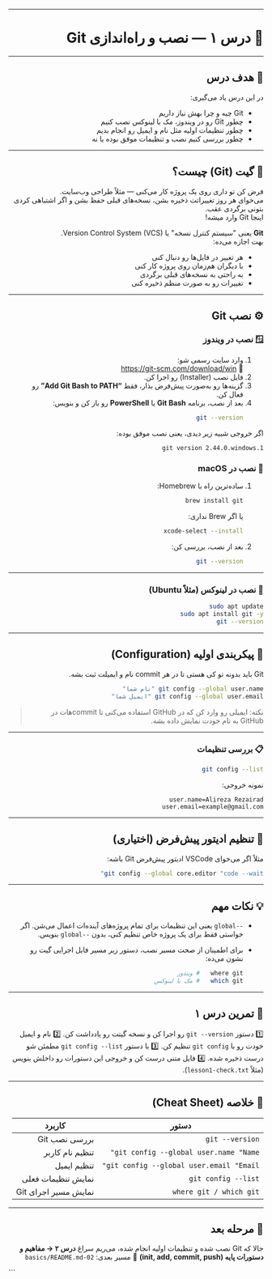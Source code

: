 
---

<div dir="rtl" align="right">

# 🧩 درس ۱ — نصب و راه‌اندازی Git

---

## 🎯 هدف درس
در این درس یاد می‌گیری:
- Git چیه و چرا بهش نیاز داریم  
- چطور Git رو در ویندوز، مک یا لینوکس نصب کنیم  
- چطور تنظیمات اولیه مثل نام و ایمیل رو انجام بدیم  
- چطور بررسی کنیم نصب و تنظیمات موفق بوده یا نه  

---

## 🧠 گیت (Git) چیست؟
فرض کن تو داری روی یک پروژه کار می‌کنی — مثلاً طراحی وب‌سایت.  
می‌خوای هر روز تغییراتت ذخیره بشن، نسخه‌های قبلی حفظ بشن و اگر اشتباهی کردی بتونی برگردی عقب.  
اینجا Git وارد میشه!  

**Git** یعنی "سیستم کنترل نسخه" یا Version Control System (VCS).  
بهت اجازه می‌ده:
- هر تغییر در فایل‌ها رو دنبال کنی  
- با دیگران هم‌زمان روی پروژه کار کنی  
- به راحتی به نسخه‌های قبلی برگردی  
- تغییرات رو به صورت منظم ذخیره کنی  

---

## ⚙️ نصب Git

### 🪟 نصب در ویندوز
1. وارد سایت رسمی شو:  
   🔗 https://git-scm.com/download/win  
2. فایل نصب (Installer) رو اجرا کن.  
3. گزینه‌ها رو به‌صورت پیش‌فرض بذار، فقط **“Add Git Bash to PATH”** رو فعال کن.  
4. بعد از نصب، برنامه **Git Bash** یا **PowerShell** رو باز کن و بنویس:
   ```bash
   git --version
اگر خروجی شبیه زیر دیدی، یعنی نصب موفق بوده:

```
git version 2.44.0.windows.1
```



### 🍎 نصب در macOS

1. ساده‌ترین راه با Homebrew:

   ```bash
   brew install git
   ```

   یا اگر Brew نداری:

   ```bash
   xcode-select --install
   ```
2. بعد از نصب، بررسی کن:

   ```bash
   git --version
   ```

---

### 🐧 نصب در لینوکس (مثلاً Ubuntu)

```bash
sudo apt update
sudo apt install git -y
git --version
```

---

## 🧭 پیکربندی اولیه (Configuration)

Git باید بدونه تو کی هستی تا در هر commit نام و ایمیلت ثبت بشه.

```bash
git config --global user.name "نام شما"
git config --global user.email "ایمیل شما"
```

> نکته: ایمیلی رو وارد کن که در GitHub استفاده می‌کنی تا commit‌هات در GitHub به نام خودت نمایش داده بشه.

---

### 📋 بررسی تنظیمات

```bash
git config --list
```

نمونه خروجی:

```
user.name=Alireza Rezairad
user.email=example@gmail.com
```

---

## 🧰 تنظیم ادیتور پیش‌فرض (اختیاری)

مثلاً اگر می‌خوای VSCode ادیتور پیش‌فرض Git باشه:

```bash
git config --global core.editor "code --wait"
```

---

## 💡 نکات مهم

* `--global` یعنی این تنظیمات برای تمام پروژه‌های آینده‌ات اعمال می‌شن.
  اگر خواستی فقط برای یک پروژه خاص تنظیم کنی، بدون `--global` بنویس.
* برای اطمینان از صحت مسیر نصب، دستور زیر مسیر فایل اجرایی گیت رو نشون می‌ده:

  ```bash
  where git   # ویندوز
  which git   # مک یا لینوکس
  ```

---

## 🧪 تمرین درس ۱

1️⃣ دستور `git --version` رو اجرا کن و نسخه گیتت رو یادداشت کن.
2️⃣ نام و ایمیل خودت رو با `git config` تنظیم کن.
3️⃣ با دستور `git config --list` مطمئن شو درست ذخیره شده.
4️⃣ فایل متنی درست کن و خروجی این دستورات رو داخلش بنویس (مثلاً `lesson1-check.txt`).

---

## 🧾 خلاصه (Cheat Sheet)

| دستور                                    | کاربرد               |
| ---------------------------------------- | -------------------- |
| `git --version`                          | بررسی نصب Git        |
| `git config --global user.name "Name"`   | تنظیم نام کاربر      |
| `git config --global user.email "Email"` | تنظیم ایمیل          |
| `git config --list`                      | نمایش تنظیمات فعلی   |
| `where git / which git`                  | نمایش مسیر اجرای Git |

---

## 🚀 مرحله بعد

حالا که Git نصب شده و تنظیمات اولیه انجام شده،
می‌ریم سراغ **درس ۲ → مفاهیم و دستورات پایه (init, add, commit, push)**
📁 مسیر بعدی: `02-basics/README.md`

</div>
```